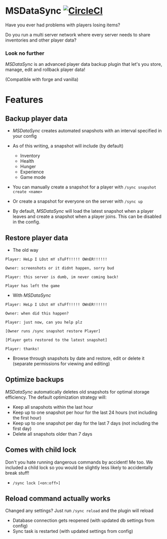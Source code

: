 # MSDataSync [![CircleCI](https://circleci.com/gh/MilSpecSG/MSDataSync.svg?style=svg)](https://circleci.com/gh/MilSpecSG/MSDataSync)

Have you ever had problems with players losing items?

Do you run a multi server network where every server needs to share inventories and other player data?

### Look no further

_MSDataSync_ is an advanced player data backup plugin that let's you store, manage, edit and rollback player data!

(Compatible with forge and vanilla)

# Features

## Backup player data

- _MSDataSync_ creates automated snapshots with an interval specified in your config

- As of this writing, a snapshot will include (by default)
  - Inventory
  - Health
  - Hunger
  - Experience
  - Game mode

- You can manually create a snapshot for a player with `/sync snapshot create <name>`

- Or create a snapshot for everyone on the server with `/sync up`

- By default, _MSDataSync_ will load the latest snapshot when a player leaves and create a snapshot when a player joins.
This can be disabled in the config.

## Restore player data

- The old way

```
Player: HeLp I LOst mY sTuFf!!!!! OWnER!!!!!!

Owner: screenshots or it didnt happen, sorry bud

Player: this server is dumb, im never coming back!

Player has left the game
```

- With _MSDataSync_

```
Player: HeLp I LOst mY sTuFf!!!!! OWnER!!!!!!

Owner: when did this happen?

Player: just now, can you help plz

[Owner runs /sync snapshot restore Player]

[Player gets restored to the latest snapshot]

Player: thanks!
```

- Browse through snapshots by date and restore, edit or delete it (separate permissions for viewing and editing)

## Optimize backups

_MSDataSync_ automatically deletes old snapshots for optimal storage efficiency. The default optimization strategy will:
- Keep all snapshots within the last hour
- Keep up to one snapshot per hour for the last 24 hours (not including the first hour)
- Keep up to one snapshot per day for the last 7 days (not including the first day)
- Delete all snapshots older than 7 days

## Comes with child lock

Don't you hate running dangerous commands by accident! Me too.
We included a child lock so you would be slightly less likely to accidentally break stuff!
- `/sync lock [<on:off>]`

## Reload command actually works

Changed any settings? Just run `/sync reload` and the plugin will reload
- Database connection gets reopened (with updated db settings from config)
- Sync task is restarted (with updated settings from config)
